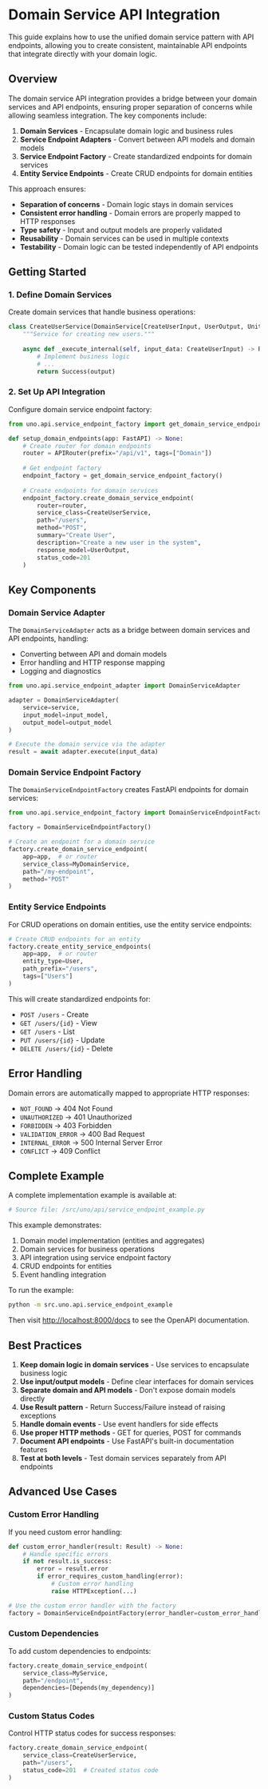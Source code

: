# Domain Service API Integration

This guide explains how to use the unified domain service pattern with API endpoints, allowing you to create consistent, maintainable API endpoints that integrate directly with your domain logic.

## Overview

The domain service API integration provides a bridge between your domain services and API endpoints, ensuring proper separation of concerns while allowing seamless integration. The key components include:

1. **Domain Services** - Encapsulate domain logic and business rules
2. **Service Endpoint Adapters** - Convert between API models and domain models
3. **Service Endpoint Factory** - Create standardized endpoints for domain services
4. **Entity Service Endpoints** - Create CRUD endpoints for domain entities

This approach ensures:

- **Separation of concerns** - Domain logic stays in domain services
- **Consistent error handling** - Domain errors are properly mapped to HTTP responses
- **Type safety** - Input and output models are properly validated
- **Reusability** - Domain services can be used in multiple contexts
- **Testability** - Domain logic can be tested independently of API endpoints

## Getting Started

### 1. Define Domain Services

Create domain services that handle business operations:

```python
class CreateUserService(DomainService[CreateUserInput, UserOutput, UnitOfWork]):
    """Service for creating new users."""
    
    async def _execute_internal(self, input_data: CreateUserInput) -> Result[UserOutput]:
        # Implement business logic
        # ...
        return Success(output)
```

### 2. Set Up API Integration

Configure domain service endpoint factory:

```python
from uno.api.service_endpoint_factory import get_domain_service_endpoint_factory

def setup_domain_endpoints(app: FastAPI) -> None:
    # Create router for domain endpoints
    router = APIRouter(prefix="/api/v1", tags=["Domain"])
    
    # Get endpoint factory
    endpoint_factory = get_domain_service_endpoint_factory()
    
    # Create endpoints for domain services
    endpoint_factory.create_domain_service_endpoint(
        router=router,
        service_class=CreateUserService,
        path="/users",
        method="POST",
        summary="Create User",
        description="Create a new user in the system",
        response_model=UserOutput,
        status_code=201
    )
```

## Key Components

### Domain Service Adapter

The `DomainServiceAdapter` acts as a bridge between domain services and API endpoints, handling:

- Converting between API and domain models
- Error handling and HTTP response mapping
- Logging and diagnostics

```python
from uno.api.service_endpoint_adapter import DomainServiceAdapter

adapter = DomainServiceAdapter(
    service=service,
    input_model=input_model,
    output_model=output_model
)

# Execute the domain service via the adapter
result = await adapter.execute(input_data)
```

### Domain Service Endpoint Factory

The `DomainServiceEndpointFactory` creates FastAPI endpoints for domain services:

```python
from uno.api.service_endpoint_factory import DomainServiceEndpointFactory

factory = DomainServiceEndpointFactory()

# Create an endpoint for a domain service
factory.create_domain_service_endpoint(
    app=app,  # or router
    service_class=MyDomainService,
    path="/my-endpoint",
    method="POST"
)
```

### Entity Service Endpoints

For CRUD operations on domain entities, use the entity service endpoints:

```python
# Create CRUD endpoints for an entity
factory.create_entity_service_endpoints(
    app=app,  # or router
    entity_type=User,
    path_prefix="/users",
    tags=["Users"]
)
```

This will create standardized endpoints for:
- `POST /users` - Create
- `GET /users/{id}` - View
- `GET /users` - List
- `PUT /users/{id}` - Update
- `DELETE /users/{id}` - Delete

## Error Handling

Domain errors are automatically mapped to appropriate HTTP responses:

- `NOT_FOUND` → 404 Not Found
- `UNAUTHORIZED` → 401 Unauthorized
- `FORBIDDEN` → 403 Forbidden
- `VALIDATION_ERROR` → 400 Bad Request
- `INTERNAL_ERROR` → 500 Internal Server Error
- `CONFLICT` → 409 Conflict

## Complete Example

A complete implementation example is available at:

```python
# Source file: /src/uno/api/service_endpoint_example.py
```

This example demonstrates:
1. Domain model implementation (entities and aggregates)
2. Domain services for business operations
3. API integration using service endpoint factory
4. CRUD endpoints for entities
5. Event handling integration

To run the example:

```bash
python -m src.uno.api.service_endpoint_example
```

Then visit [http://localhost:8000/docs](http://localhost:8000/docs) to see the OpenAPI documentation.

## Best Practices

1. **Keep domain logic in domain services** - Use services to encapsulate business logic
2. **Use input/output models** - Define clear interfaces for domain services
3. **Separate domain and API models** - Don't expose domain models directly
4. **Use Result pattern** - Return Success/Failure instead of raising exceptions
5. **Handle domain events** - Use event handlers for side effects
6. **Use proper HTTP methods** - GET for queries, POST for commands
7. **Document API endpoints** - Use FastAPI's built-in documentation features
8. **Test at both levels** - Test domain services separately from API endpoints

## Advanced Use Cases

### Custom Error Handling

If you need custom error handling:

```python
def custom_error_handler(result: Result) -> None:
    # Handle specific errors
    if not result.is_success:
        error = result.error
        if error_requires_custom_handling(error):
            # Custom error handling
            raise HTTPException(...)

# Use the custom error handler with the factory
factory = DomainServiceEndpointFactory(error_handler=custom_error_handler)
```

### Custom Dependencies

To add custom dependencies to endpoints:

```python
factory.create_domain_service_endpoint(
    service_class=MyService,
    path="/endpoint",
    dependencies=[Depends(my_dependency)]
)
```

### Custom Status Codes

Control HTTP status codes for success responses:

```python
factory.create_domain_service_endpoint(
    service_class=CreateUserService,
    path="/users",
    status_code=201  # Created status code
)
```
